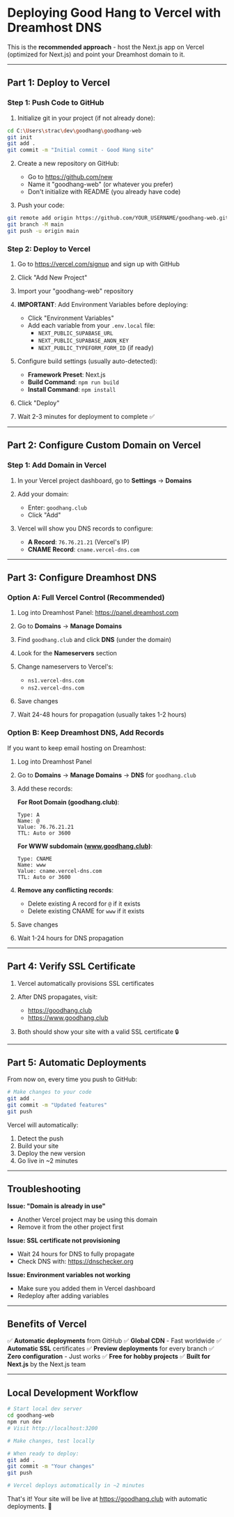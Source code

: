 # Deploying Good Hang to Vercel with Dreamhost DNS

This is the **recommended approach** - host the Next.js app on Vercel (optimized for Next.js) and point your Dreamhost domain to it.

---

## Part 1: Deploy to Vercel

### Step 1: Push Code to GitHub

1. Initialize git in your project (if not already done):
```bash
cd C:\Users\strac\dev\goodhang\goodhang-web
git init
git add .
git commit -m "Initial commit - Good Hang site"
```

2. Create a new repository on GitHub:
   - Go to https://github.com/new
   - Name it "goodhang-web" (or whatever you prefer)
   - Don't initialize with README (you already have code)

3. Push your code:
```bash
git remote add origin https://github.com/YOUR_USERNAME/goodhang-web.git
git branch -M main
git push -u origin main
```

### Step 2: Deploy to Vercel

1. Go to https://vercel.com/signup and sign up with GitHub

2. Click "Add New Project"

3. Import your "goodhang-web" repository

4. **IMPORTANT**: Add Environment Variables before deploying:
   - Click "Environment Variables"
   - Add each variable from your `.env.local` file:
     - `NEXT_PUBLIC_SUPABASE_URL`
     - `NEXT_PUBLIC_SUPABASE_ANON_KEY`
     - `NEXT_PUBLIC_TYPEFORM_FORM_ID` (if ready)

5. Configure build settings (usually auto-detected):
   - **Framework Preset**: Next.js
   - **Build Command**: `npm run build`
   - **Install Command**: `npm install`

6. Click "Deploy"

7. Wait 2-3 minutes for deployment to complete ✅

---

## Part 2: Configure Custom Domain on Vercel

### Step 1: Add Domain in Vercel

1. In your Vercel project dashboard, go to **Settings** → **Domains**

2. Add your domain:
   - Enter: `goodhang.club`
   - Click "Add"

3. Vercel will show you DNS records to configure:
   - **A Record**: `76.76.21.21` (Vercel's IP)
   - **CNAME Record**: `cname.vercel-dns.com`

---

## Part 3: Configure Dreamhost DNS

### Option A: Full Vercel Control (Recommended)

1. Log into Dreamhost Panel: https://panel.dreamhost.com

2. Go to **Domains** → **Manage Domains**

3. Find `goodhang.club` and click **DNS** (under the domain)

4. Look for the **Nameservers** section

5. Change nameservers to Vercel's:
   - `ns1.vercel-dns.com`
   - `ns2.vercel-dns.com`

6. Save changes

7. Wait 24-48 hours for propagation (usually takes 1-2 hours)

### Option B: Keep Dreamhost DNS, Add Records

If you want to keep email hosting on Dreamhost:

1. Log into Dreamhost Panel

2. Go to **Domains** → **Manage Domains** → **DNS** for `goodhang.club`

3. Add these records:

   **For Root Domain (goodhang.club)**:
   ```
   Type: A
   Name: @
   Value: 76.76.21.21
   TTL: Auto or 3600
   ```

   **For WWW subdomain (www.goodhang.club)**:
   ```
   Type: CNAME
   Name: www
   Value: cname.vercel-dns.com
   TTL: Auto or 3600
   ```

4. **Remove any conflicting records**:
   - Delete existing A record for `@` if it exists
   - Delete existing CNAME for `www` if it exists

5. Save changes

6. Wait 1-24 hours for DNS propagation

---

## Part 4: Verify SSL Certificate

1. Vercel automatically provisions SSL certificates

2. After DNS propagates, visit:
   - https://goodhang.club
   - https://www.goodhang.club

3. Both should show your site with a valid SSL certificate 🔒

---

## Part 5: Automatic Deployments

From now on, every time you push to GitHub:

```bash
# Make changes to your code
git add .
git commit -m "Updated features"
git push
```

Vercel will automatically:
1. Detect the push
2. Build your site
3. Deploy the new version
4. Go live in ~2 minutes

---

## Troubleshooting

**Issue: "Domain is already in use"**
- Another Vercel project may be using this domain
- Remove it from the other project first

**Issue: SSL certificate not provisioning**
- Wait 24 hours for DNS to fully propagate
- Check DNS with: https://dnschecker.org

**Issue: Environment variables not working**
- Make sure you added them in Vercel dashboard
- Redeploy after adding variables

---

## Benefits of Vercel

✅ **Automatic deployments** from GitHub
✅ **Global CDN** - Fast worldwide
✅ **Automatic SSL** certificates
✅ **Preview deployments** for every branch
✅ **Zero configuration** - Just works
✅ **Free for hobby projects**
✅ **Built for Next.js** by the Next.js team

---

## Local Development Workflow

```bash
# Start local dev server
cd goodhang-web
npm run dev
# Visit http://localhost:3200

# Make changes, test locally

# When ready to deploy:
git add .
git commit -m "Your changes"
git push

# Vercel deploys automatically in ~2 minutes
```

That's it! Your site will be live at https://goodhang.club with automatic deployments. 🚀
